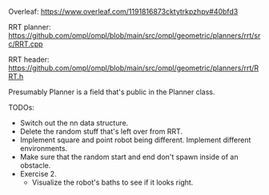 Overleaf: https://www.overleaf.com/1191816873cktytrkpzhpv#40bfd3

RRT planner: https://github.com/ompl/ompl/blob/main/src/ompl/geometric/planners/rrt/src/RRT.cpp

RRT header: https://github.com/ompl/ompl/blob/main/src/ompl/geometric/planners/rrt/RRT.h


Presumably Planner is a field that's public in the Planner class.

TODOs:
- Switch out the nn data structure.
- Delete the random stuff that's left over from RRT.
- Implement square and point robot being different. Implement different environments.
- Make sure that the random start and end don't spawn inside of an obstacle.
- Exercise 2.
    - Visualize the robot's baths to see if it looks right.
